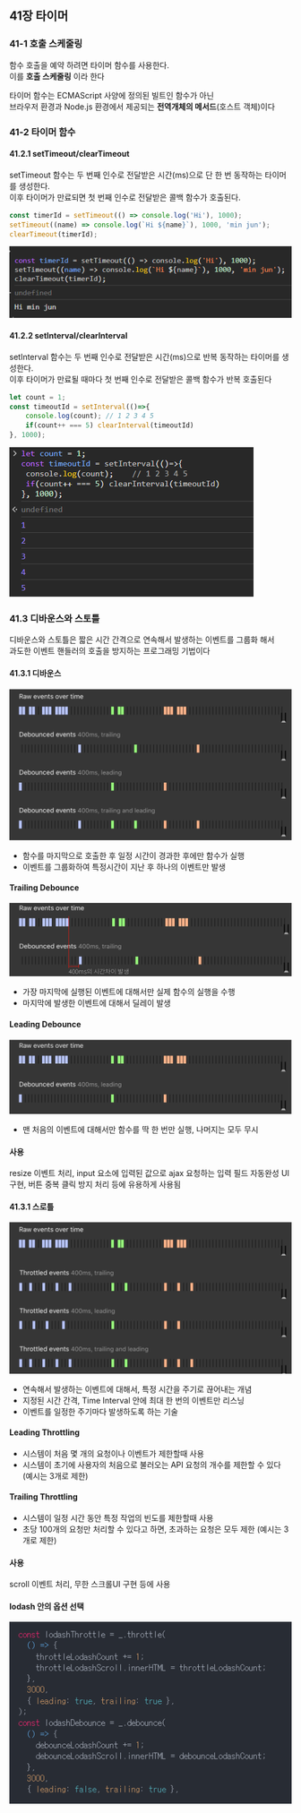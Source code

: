 ## 41장 타이머

### 41-1 호출 스케줄링
함수 호출을 예약 하려면 타이머 함수를 사용한다.<br>
이를 **호출 스케줄링** 이라 한다

타이머 함수는 ECMAScript 사양에 정의된 빌트인 함수가 아닌 <br> 
브라우저 환경과 Node.js 환경에서 제공되는 **전역개체의 메서드**(호스트 객체)이다

### 41-2 타이머 함수

#### 41.2.1 setTimeout/clearTimeout
setTimeout 함수는 두 번째 인수로 전달받은 시간(ms)으로 단 한 번 동작하는 타이머를 생성한다. <br>
이후 타이머가 만료되면 첫 번째 인수로 전달받은 콜백 함수가 호출된다.

```js
const timerId = setTimeout(() => console.log('Hi'), 1000);
setTimeout((name) => console.log(`Hi ${name}`), 1000, 'min jun');
clearTimeout(timerId);
```
![img.png](img.png)

#### 41.2.2 setInterval/clearInterval
setInterval 함수는 두 번째 인수로 전달받은 시간(ms)으로 반복 동작하는 타이머를 생성한다. <br>
이후 타이머가 만료될 때마다 첫 번째 인수로 전달받은 콜백 함수가 반복 호출된다
```js
let count = 1;
const timeoutId = setInterval(()=>{
    console.log(count);	// 1 2 3 4 5 
    if(count++ === 5) clearInterval(timeoutId)
}, 1000);
```
![img_1.png](img_1.png)


### 41.3 디바운스와 스토틀
디바운스와 스토틀은 짧은 시간 간격으로 연속해서 발생하는 이벤트를 그룹화 해서<br>
과도한 이벤트 핸들러의 호출을 방지하는 프로그래밍 기법이다

#### 41.3.1 디바운스
![img_4.png](img_4.png)
- 함수를 마지막으로 호출한 후 일정 시간이 경과한 후에만 함수가 실행
- 이벤트를 그룹화하여 특정시간이 지난 후 하나의 이벤트만 발생

#### Trailing Debounce
![img_2.png](img_2.png)
- 가장 마지막에 실행된 이벤트에 대해서만 실제 함수의 실행을 수행
- 마지막에 발생한 이벤트에 대해서 딜레이 발생
#### Leading Debounce
![img_3.png](img_3.png)
- 맨 처음의 이벤트에 대해서만 함수를 딱 한 번만 실행, 나머지는 모두 무시

#### 사용
resize 이벤트 처리, input 요소에 입력된 값으로 ajax 요청하는 입력 필드 자동완성 UI 구현, 버튼 중복 클릭 방지 처리 등에 유용하게 사용됨


#### 41.3.1 스로틀
![img_6.png](img_6.png)
- 연속해서 발생하는 이벤트에 대해서, 특정 시간을 주기로 끊어내는 개념
- 지정된 시간 간격, Time Interval 안에 최대 한 번의 이벤트만 리스닝
- 이벤트를 일정한 주기마다 발생하도록 하는 기술

#### Leading Throttling
- 시스템이 처음 몇 개의 요청이나 이벤트가 제한할때 사용
- 시스템이 초기에 사용자의 처음으로 불러오는 API 요청의 개수를 제한할 수 있다 (예시는 3개로 제한)

#### Trailing Throttling
- 시스템이 일정 시간 동안 특정 작업의 빈도를 제한할때 사용
- 초당 100개의 요청만 처리할 수 있다고 하면, 초과하는 요청은 모두 제한 (예시는 3개로 제한)
#### 사용
scroll 이벤트 처리, 무한 스크롤UI 구현 등에 사용

#### lodash 안의 옵션 선택
![img_5.png](img_5.png)